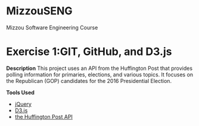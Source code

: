 # MizzouSENG
Mizzou Software Engineering Course
# Exercise 1:GIT, GitHub, and D3.js

**Description**
This project uses an API from the Huffington Post that provides polling information for
primaries, elections, and various topics. It focuses on the Republican (GOP) candidates for the
2016 Presidential Election.

**Tools Used**
* [jQuery](https://jquery.com/)
* [D3.js](http://d3js.org/)
* [the Huffington Post API](http://elections.huffingtonpost.com/pollster/api)

